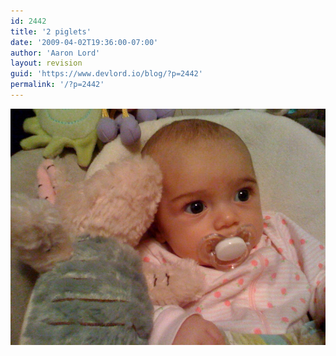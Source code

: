 ```yaml
---
id: 2442
title: '2 piglets'
date: '2009-04-02T19:36:00-07:00'
author: 'Aaron Lord'
layout: revision
guid: 'https://www.devlord.io/blog/?p=2442'
permalink: '/?p=2442'
---
```


<p class="mobile-photo"><a href="/wp-content/uploads/2011/10/photo-784545.jpg"><img src="/wp-content/uploads/2011/10/photo-784545.jpg?w=300" border="0" alt="" /></a></p><div class="blogger-post-footer"><img width='1' height='1' src="https://www.devlord.io/blog/2-piglets/"' /></div>